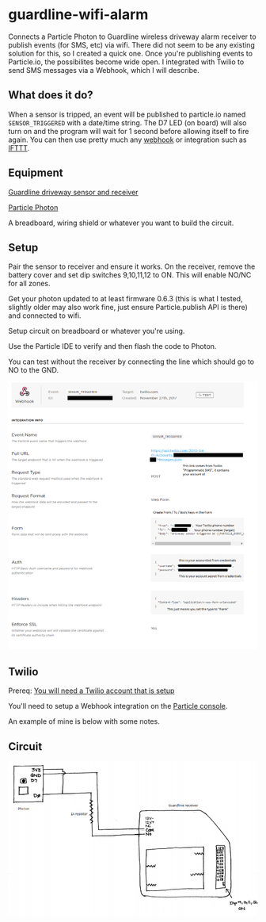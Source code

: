 # guardline-wifi-alarm

Connects a Particle Photon to Guardline wireless driveway alarm receiver to publish events (for SMS, etc) via wifi. There did not seem to be any existing solution for this, so I created a quick one. Once you're publishing events to Particle.io, the possibilites become wide open. I integrated with Twilio to send SMS messages via a Webhook, which I will describe.

## What does it do?

When a sensor is tripped, an event will be published to particle.io named `SENSOR_TRIGGERED` with a date/time string. The D7 LED (on board) will also turn on and the program will wait for 1 second before allowing itself to fire again. You can then use pretty much any [webhook](https://docs.particle.io/guide/tools-and-features/webhooks/) or integration such as [IFTTT](https://docs.particle.io/guide/tools-and-features/ifttt/).

## Equipment

[Guardline driveway sensor and receiver](https://www.guardlinesecurity.com/collections/wireless-driveway-alarms/products/guardline-500-ft-wireless-driveway-alarm-w-lifetime-warranty)

[Particle Photon](https://store.particle.io/products/photon)

A breadboard, wiring shield or whatever you want to build the circuit.

## Setup

Pair the sensor to receiver and ensure it works. On the receiver, remove the battery cover and set dip switches 9,10,11,12 to ON. This will enable NO/NC for all zones.

Get your photon updated to at least firmware 0.6.3 (this is what I tested, slightly older may also work fine, just ensure Particle.publish API is there) and connected to wifi.

Setup circuit on breadboard or whatever you're using.

Use the Particle IDE to verify and then flash the code to Photon.

You can test without the receiver by connecting the line which should go to NO to the GND.

![Twilio webhook example](https://raw.githubusercontent.com/markkwasnick/guardline-wifi-alarm/master/driveway-alarm-twilio-rev-1.png)

## Twilio

Prereq: [You will need a Twilio account that is setup](https://support.twilio.com/hc/en-us/articles/223136207-Getting-started-with-your-new-Twilio-phone-number)

You'll need to setup a Webhook integration on the [Particle console](https://console.particle.io/integrations). 

An example of mine is below with some notes.

## Circuit

![Driveway alarm circuit](https://github.com/markkwasnick/guardline-wifi-alarm/blob/master/driveway-alarm-circuit-rev-1.PNG)
